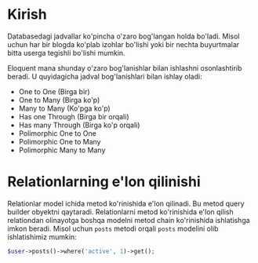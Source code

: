 # Kirish

Databasedagi jadvallar ko'pincha o'zaro bog'langan holda bo'ladi. Misol uchun har bir blogda ko'plab izohlar bo'lishi yoki bir nechta buyurtmalar bitta userga tegishli bo'lishi mumkin.

Eloquent mana shunday o'zaro bog'lanishlar bilan ishlashni osonlashtirib beradi. U quyidagicha jadval bog'lanishlari bilan ishlay oladi:

* One to One (Birga bir)
* One to Many (Birga ko'p)
* Many to Many (Ko'pga ko'p)
* Has one Through (Birga bir orqali)
* Has many Through (Birga ko'p orqali)
* Polimorphic One to One
* Polimorphic One to Many
* Polimorphic Many to Many

# Relationlarning e'lon qilinishi

Relationlar model ichida metod ko'rinishida e'lon qilinadi. Bu metod query builder obyektni qaytaradi. Relationlarni metod ko'rinishida e'lon qilish relationdan olinayotga boshqa modelni metod chain ko'rinishida ishlatishga imkon beradi. Misol uchun `posts` metodi orqali `posts` modelini olib ishlatishimiz mumkin:

```php
$user->posts()->where('active', 1)->get();
```
